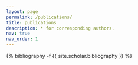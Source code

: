 ```yaml
---
layout: page
permalink: /publications/
title: publications
description: * for corresponding authors.
nav: true
nav_order: 1
---
```

<!-- _pages/publications.md -->
<div class="publications">

{% bibliography -f {{ site.scholar.bibliography }} %}

</div>
